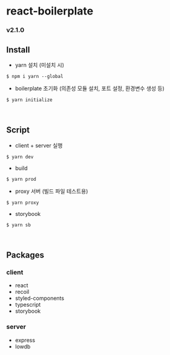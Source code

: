 # react-boilerplate

### v2.1.0

## Install

- yarn 설치 (미설치 시)
```
$ npm i yarn --global
```

- boilerplate 초기화 (의존성 모듈 설치, 포트 설정, 환경변수 생성 등)
```
$ yarn initialize
```

<br />

## Script

- client + server 실행
```
$ yarn dev
```

- build
```
$ yarn prod
```

- proxy 서버 (빌드 파일 테스트용)
```
$ yarn proxy
```

- storybook
```
$ yarn sb
```

<br />

## Packages

### client
- react
- recoil
- styled-components
- typescript
- storybook

### server
- express
- lowdb
